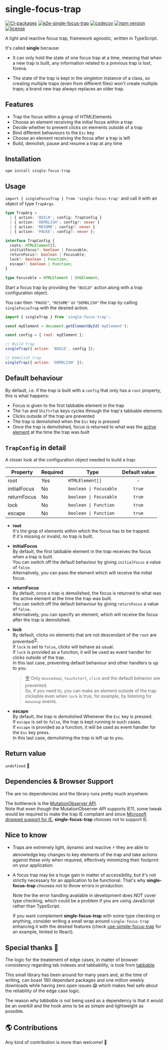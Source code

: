 # single-focus-trap

[![CI-packages](https://github.com/DaviDevMod/focus-trap/actions/workflows/ci-packages.yml/badge.svg)](https://github.com/DaviDevMod/focus-trap/actions/workflows/ci-packages.yml) [![e2e-single-focus-trap](https://github.com/DaviDevMod/focus-trap/actions/workflows/e2e-single-focus-trap.yml/badge.svg)](https://github.com/DaviDevMod/focus-trap/actions/workflows/e2e-single-focus-trap.yml) [![codecov](https://codecov.io/gh/DaviDevMod/focus-trap/branch/main/graph/badge.svg?token=JFA6ajmqFg)](https://codecov.io/gh/DaviDevMod/focus-trap) [![npm version](https://badgen.net/npm/v/single-focus-trap)](https://www.npmjs.com/package/single-focus-trap) [![license](https://badgen.now.sh/badge/license/MIT)](./LICENSE)

A light and reactive focus trap, framework agnostic, written in TypeScript.

It's called **single** because:

- It can only hold the state of one focus trap at a time, meaning that when a new trap is built, any information related to a previous trap is lost, foreva.

- The state of the trap is kept in the singleton instance of a class, so creating multiple traps (even from different files) won't create multiple traps; a brand new trap always replaces an older trap.

## Features

- Trap the focus within a group of HTMLElements
- Choose an element receiving the initial focus within a trap
- Decide whether to prevent clicks on elements outside of a trap
- Bind different behaviours to the `Esc` key
- Choose an element receiving the focus after a trap is left
- Build, demolish, pause and resume a trap at any time

## Installation

```bash
npm install single-focus-trap
```

## Usage

`import { singleFocusTrap } from 'single-focus-trap'` and call it with an object of type `TrapArgs`.

```ts
type TrapArg =
  | { action: 'BUILD'; config: TrapConfig }
  | { action: 'DEMOLISH'; config?: never }
  | { action: 'RESUME'; config?: never }
  | { action: 'PAUSE'; config?: never };

interface TrapConfig {
  roots: HTMLElement[];
  initialFocus?: boolean | Focusable;
  returnFocus?: boolean | Focusable;
  lock?: boolean | Function;
  escape?: boolean | Function;
}

type Focusable = HTMLElement | SVGElement;
```

Start a focus trap by providing the `"BUILD"` action along with a trap configuration object.

You can then `"PAUSE"`, `"RESUME"` or `"DEMOLISH"` the trap by calling `singleFocusTrap` with the desired action.

```javascript
import { singleTrap } from 'single-focus-trap';

const myElement = document.getElementById('myElement');

const config = { root: myElement };

// Build trap
singleTrap({ action: 'BUILD', config });

// Demolish trap
singleTrap({ action: 'DEMOLISH' });
```

## Default behaviour

By default, i.e. if the trap is built with a `config` that only has a `root` property, this is what happens:

- Focus is given to the first tabbable element in the trap
- The `Tab` and `Shift+Tab` keys cycles through the trap's tabbable elements
- Clicks outside of the trap are prevented
- The trap is demolished when the `Esc` key is pressed
- Once the trap is demolished, focus is returned to what was the [active element](https://developer.mozilla.org/en-US/docs/Web/API/Document/activeElement) at the time the trap was built

## `TrapConfig` in detail

A closer look at the configuration object needed to build a trap:

| Property     | Required | Type                   | Default value |
| ------------ | -------- | ---------------------- | :-----------: |
| root         | Yes      | `HTMLElement[]`        |       -       |
| initialFocus | No       | `boolean \| Focusable` |    `true`     |
| returnFocus  | No       | `boolean \| Focusable` |    `true`     |
| lock         | No       | `boolean \| Function`  |    `true`     |
| escape       | No       | `boolean \| Function`  |    `true`     |

- **root**  
  It's the grop of elements within which the focus has to be trapped.  
  If it's missing or invalid, no trap is built.

- **initialFocus**  
  By default, the first tabbable element in the trap receives the focus when a trap is built.  
  You can switch off the default behaviour by giving `initialFocus` a value of `false`.  
  Alternatively, you can pass the element which will receive the initial focus.

- **returnFocus**  
  By default, once a trap is demolished, the focus is returned to what was the active element at the time the trap was built.  
  You can switch off the default behaviour by giving `returnFocus` a value of `false`.  
  Alternatively, you can specify an element, which will receive the focus after the trap is demolished.

- **lock**  
  By default, clicks on elements that are not descendant of the `root` are prevented<sup id="note-reference-1">[:placard:](#note-expansion-1)</sup>.  
  If `lock` is set to `false`, clicks will behave as usual.  
  If `lock` is provided as a funciton, it will be used as event handler for clicks outside of the trap.  
  In this last case, preventing default behaviour and other handlers is up to you.

  > <span id="note-expansion-1">[:placard:](#note-reference-1)</span> Only `mousedown`, `touchstart`, `click` and the default behavior are prevented.  
  > So, if you need to, you can make an element outside of the trap clickable even when `lock` is true, for example, by listening for `mouseup` events.

- **escape**  
  By default, the trap is demolished Whenever the `Esc` key is pressed.  
  If `escape` is set to `false`, the trap is kept running in such cases.  
  If `escape` is provided as a function, it will be used as event handler for the `Esc` key press.  
  In this last case, demolishing the trap is left up to you.

## Return value

`undefined` :shrug:

## Dependencies & Browser Support

The are no dependencies and the library runs pretty much anywhere.

The bottleneck is the [MutationObserver API](https://caniuse.com/mdn-api_mutationobserver).  
Note that even though the MutationObserver API supports IE11, some tweak would be required to make the trap IE compliant and since [Microsoft dropped support for IE](https://blogs.windows.com/windowsexperience/2022/06/15/internet-explorer-11-has-retired-and-is-officially-out-of-support-what-you-need-to-know/), **single-focus-trap** chooses not to support IE.

## Nice to know

- Traps are extremely light, dynamic and reactive :zap: they are able to aknowledge key changes to key elements of the trap and take actions against these only when required, effectively minimizing their footprint on your application.

- A focus trap may be a huge gain in matter of accessibility, but it's not strictly necessary for an application to be functional. That's why **single-focus-trap** chooses not to throw errors in production.

  Note the the error handling available in development does NOT cover type checking, which could be a problem if you are using JavaScript rather than TypeScript.

  If you want complement **single-focus-trap** with some type checking or anything, consider writing a small wrap around `single-focus-trap` enhancing it with the desired features (check [use-simple-focus-trap](https://github.com/DaviDevMod/focus-trap/tree/main/packages/use-simple-focus-trap) for an example, limited to React).

## Special thanks :blue_heart:

The logic for the treatement of edge cases, in matter of browser consistency regarding tab indexes and tabbability, is took from [tabbable](https://github.com/focus-trap/tabbable).

This small library has been around for many years and, at the time of writing, can boast 180 dependant packages and one million weekly downloads while having zero open issues :scream: which makes feel safe about the reliability of the edge case logic.

The reason why _tabbable_ is not being used as a dependency is that it would be an overkill and the hook aims to be as simple and lightweight as possible.

## :earth_americas: Contributions

Any kind of contribution is more than welcome! :tada:
